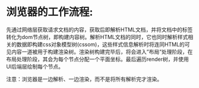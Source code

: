 # 浏览器的工作流程:

先通过网络层获取请求文档的内容，获取后即解析HTML文档，并将文档中的标签转化为dom节点树，即构建内容树。解析HTML文档的同时，它也同时解析样式相关的数据即构建css对象模型树(cssom)，这些样式信息解析时将连同HTML的可见内容一道被用于构建渲染树。渲染树构建完毕后，将会进入”布局”处理阶段，在布局处理阶段，其会为每个节点分配一个平面坐标。最后遍历render树，并使用UI后端层绘制每个节点。

注意：浏览器是一边解析、一边渲染，而不是将所有解析完才渲染。